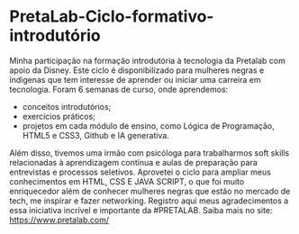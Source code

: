 # PretaLab-Ciclo-formativo-introdutório
Minha participação na formação introdutória à tecnologia da Pretalab com apoio da Disney.
Este ciclo é disponibilizado para mulheres negras e índigenas que tem interesse de aprender ou iniciar uma carreira em tecnologia.
Foram 6 semanas de curso, onde aprendemos:
- conceitos introdutórios;
- exercícios práticos;
- projetos em cada módulo de ensino, como Lógica de Programação, HTML5 e CSS3, Github e IA generativa.

Além disso, tivemos uma irmão com psicóloga para trabalharmos soft skills relacionadas à aprendizagem contínua e aulas de preparação para entrevistas e processos seletivos.
Aprovetei o ciclo para ampliar meus conhecimentos em HTML, CSS E JAVA SCRIPT, o que foi muito enriquecedor além de conhecer mulheres negras que estão no mercado de tech, me inspirar e fazer networking.
Registro aqui meus agradecimentos a essa iniciativa incrível e importante da #PRETALAB.
Saiba mais no site: https://www.pretalab.com/
